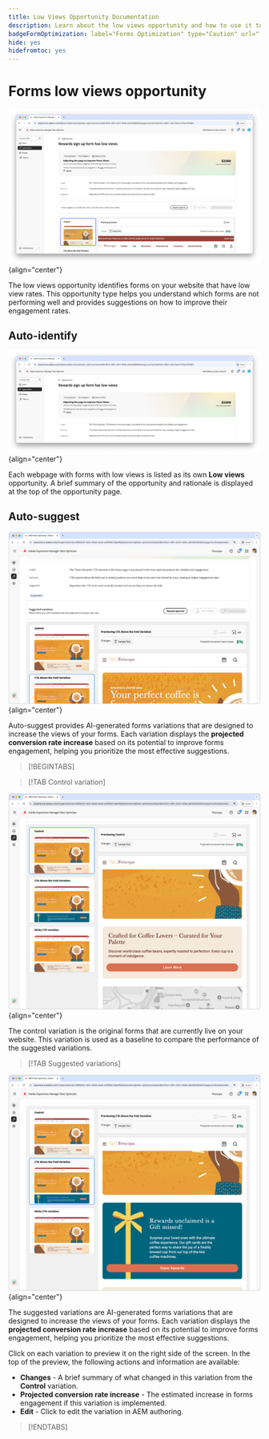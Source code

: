 ```yaml
---
title: Low Views Opportunity Documentation
description: Learn about the low views opportunity and how to use it to improve forms engagement on your website.
badgeFormOptimization: label="Forms Optimization" type="Caution" url="../../opportunity-types/form-optimization.md" tooltip="Forms Optimization"
hide: yes
hidefromtoc: yes
---
```


# Forms low views opportunity

![Low views opportunity](./assets/low-views/hero.png){align="center"}

The low views opportunity identifies forms on your website that have low view rates. This opportunity type helps you understand which forms are not performing well and provides suggestions on how to improve their engagement rates.

## Auto-identify

![Auto-identify low views](./assets/low-views/auto-identify.png){align="center"}

Each webpage with forms with low views is listed as its own **Low views** opportunity. A brief summary of the opportunity and rationale is displayed at the top of the opportunity page.

## Auto-suggest

![Auto-suggest low views](./assets/low-views/auto-suggest.png){align="center"}

Auto-suggest provides AI-generated forms variations that are designed to increase the views of your forms. Each variation displays the **projected conversion rate increase** based on its potential to improve forms engagement, helping you prioritize the most effective suggestions.

>[!BEGINTABS]

>[!TAB Control variation]

![Control variations](./assets/low-views/control-variation.png){align="center"}

The control variation is the original forms that are currently live on your website. This variation is used as a baseline to compare the performance of the suggested variations.

>[!TAB Suggested variations]

![Suggested variations](./assets/low-views/suggested-variations.png){align="center"}

The suggested variations are AI-generated forms variations that are designed to increase the views of your forms. Each variation displays the **projected conversion rate increase** based on its potential to improve forms engagement, helping you prioritize the most effective suggestions.

Click on each variation to preview it on the right side of the screen. In the top of the preview, the following actions and information are available:

* **Changes** - A brief summary of what changed in this variation from the **Control** variation.
* **Projected conversion rate increase** - The estimated increase in forms engagement if this variation is implemented.
* **Edit** - Click to edit the variation in AEM authoring.

>[!ENDTABS]

<!-- 

## Auto-optimize

[!BADGE Ultimate]{type=Positive tooltip="Ultimate"}

![Auto-optimize low views](./assets/low-views/auto-optimize.png){align="center"}

Sites Optimizer Ultimate adds the ability to deploy auto-optimization for the issues found by the low views opportunity.

>[!BEGINTABS]

>[!TAB Test multiple]


>[!TAB Publish selected]

{{auto-optimize-deploy-optimization-slack}}

>[!TAB Request approval]

{{auto-optimize-request-approval}}

>[!ENDTABS]

--> 

